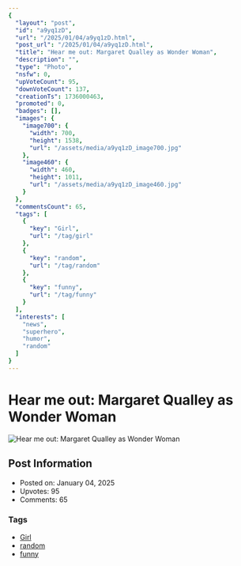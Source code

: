 ```yaml
---
{
  "layout": "post",
  "id": "a9yq1zD",
  "url": "/2025/01/04/a9yq1zD.html",
  "post_url": "/2025/01/04/a9yq1zD.html",
  "title": "Hear me out: Margaret Qualley as Wonder Woman",
  "description": "",
  "type": "Photo",
  "nsfw": 0,
  "upVoteCount": 95,
  "downVoteCount": 137,
  "creationTs": 1736000463,
  "promoted": 0,
  "badges": [],
  "images": {
    "image700": {
      "width": 700,
      "height": 1538,
      "url": "/assets/media/a9yq1zD_image700.jpg"
    },
    "image460": {
      "width": 460,
      "height": 1011,
      "url": "/assets/media/a9yq1zD_image460.jpg"
    }
  },
  "commentsCount": 65,
  "tags": [
    {
      "key": "Girl",
      "url": "/tag/girl"
    },
    {
      "key": "random",
      "url": "/tag/random"
    },
    {
      "key": "funny",
      "url": "/tag/funny"
    }
  ],
  "interests": [
    "news",
    "superhero",
    "humor",
    "random"
  ]
}
---
```


# Hear me out: Margaret Qualley as Wonder Woman

![Hear me out: Margaret Qualley as Wonder Woman](/assets/media/a9yq1zD_image700.jpg)

## Post Information

- Posted on: January 04, 2025
- Upvotes: 95
- Comments: 65

### Tags

- [Girl](/tag/Girl)
- [random](/tag/random)
- [funny](/tag/funny)
